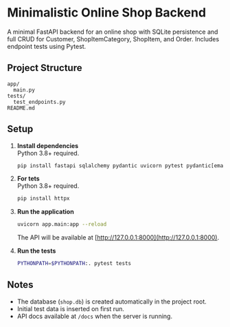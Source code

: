 # Minimalistic Online Shop Backend

A minimal FastAPI backend for an online shop with SQLite persistence and full CRUD for Customer, ShopItemCategory, ShopItem, and Order. Includes endpoint tests using Pytest.

## Project Structure

```
app/
  main.py
tests/
  test_endpoints.py
README.md
```

## Setup

1. **Install dependencies**  
   Python 3.8+ required.
   ```sh
   pip install fastapi sqlalchemy pydantic uvicorn pytest pydantic[email
   ```
2. **For tets**  
   Python 3.8+ required.
   ```sh
   pip install httpx
   ```

2. **Run the application**
   ```sh
   uvicorn app.main:app --reload
   ```
   The API will be available at [http://127.0.0.1:8000](http://127.0.0.1:8000).

3. **Run the tests**
   ```sh
   PYTHONPATH=$PYTHONPATH:. pytest tests
   ```

## Notes

- The database (`shop.db`) is created automatically in the project root.
- Initial test data is inserted on first run.
- API docs available at `/docs` when the server is running.
~~~